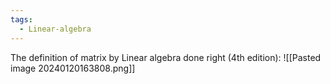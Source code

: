 ```yaml
---
tags:
  - Linear-algebra
---
```

The definition of matrix by Linear algebra done right (4th edition):
![[Pasted image 20240120163808.png]]